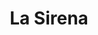 ---
title: "La Sirena"
url: /barcelona/la-sirena-avinguda-de-la-mare-de-deu-de-montserrat/
shop: alimentos congelados
---
